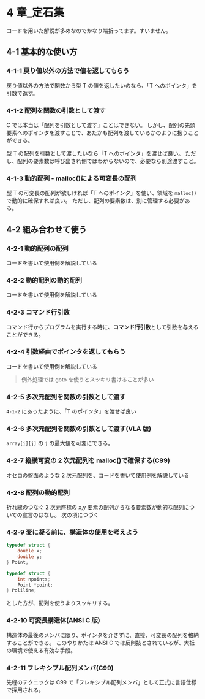 # 4 章\_定石集

コードを用いた解説が多めなのでかなり端折ってます。すいません。

## 4-1 基本的な使い方

### 4-1-1 戻り値以外の方法で値を返してもらう

戻り値以外の方法で関数から型 T の値を返したいのなら、「T へのポインタ」を引数で返す。

### 4-1-2 配列を関数の引数として渡す

C では本当は「配列を引数として渡す」ことはできない。
しかし、配列の先頭要素へのポインタを渡すことで、あたかも配列を渡しているかのように扱うことができる。

型 T の配列を引数として渡したいなら「T へのポインタ」を渡せば良い。
ただし、配列の要素数は呼び出され側ではわからないので、必要なら別途渡すこと。

### 4-1-3 動的配列 - malloc()による可変長の配列

型 T の可変長の配列が欲しければ「T へのポインタ」を使い、領域を `malloc()` で動的に確保すれば良い。
ただし、配列の要素数は、別に管理する必要がある。

## 4-2 組み合わせて使う

### 4-2-1 動的配列の配列

コードを書いて使用例を解説している

### 4-2-2 動的配列の動的配列

コードを書いて使用例を解説している

### 4-2-3 コマンド行引数

コマンド行からプログラムを実行する時に、**コマンド行引数**として引数を与えることができる。

### 4-2-4 引数経由でポインタを返してもらう

コードを書いて使用例を解説している

> 例外処理では goto を使うとスッキリ書けることが多い

<div style="page-break-before:always"></div>

### 4-2-5 多次元配列を関数の引数として渡す

`4-1-2` にあったように、「T のポインタ」を渡せば良い

### 4-2-6 多次元配列を関数の引数として渡す(VLA 版)

`array[i][j]` の `j` の最大値を可変にできる。

### 4-2-7 縦横可変の 2 次元配列を malloc()で確保する(C99)

オセロの盤面のような 2 次元配列を、コードを書いて使用例を解説している

### 4-2-8 配列の動的配列

折れ線のつなぐ 2 次元座標の x,y 要素の配列からなる要素数が動的な配列についての宣言のはなし。
次の項につづく

### 4-2-9 変に凝る前に、構造体の使用を考えよう

```c
typedef struct {
    double x;
    double y;
} Point;

typedef struct {
    int npoints;
    Point *point;
} Poliline;
```

とした方が、配列を使うよりスッキリする。

### 4-2-10 可変長構造体(ANSI C 版)

構造体の最後のメンバに限り、ポインタを介さずに、直接、可変長の配列を格納することができる。
このやりかたは ANSI C では反則技とされているが、大抵の環境で使える有効な手段。

### 4-2-11 フレキシブル配列メンバ(C99)

先程のテクニックは C99 で「フレキシブル配列メンバ」として正式に言語仕様で採用される。
